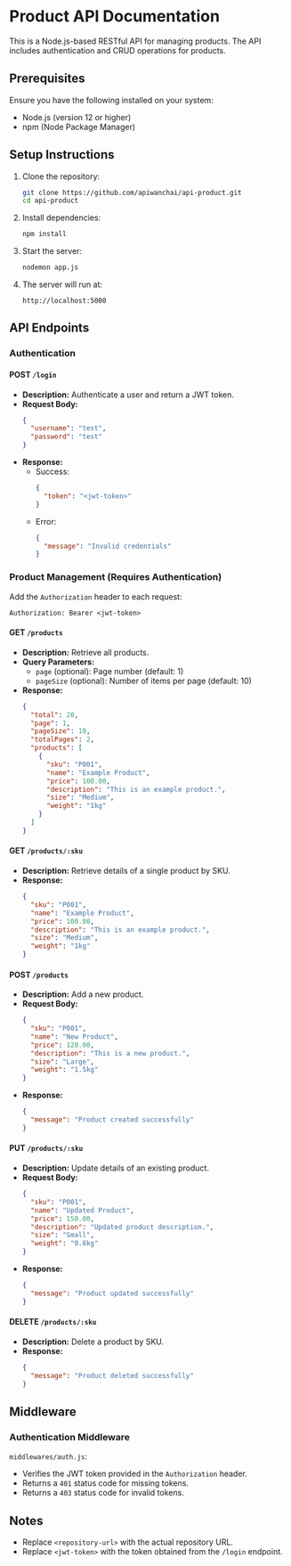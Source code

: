 # Product API Documentation

This is a Node.js-based RESTful API for managing products. The API includes authentication and CRUD operations for products.

## Prerequisites

Ensure you have the following installed on your system:

- Node.js (version 12 or higher)
- npm (Node Package Manager)

## Setup Instructions

1. Clone the repository:

   ```bash
   git clone https://github.com/apiwanchai/api-product.git
   cd api-product
   ```

2. Install dependencies:

   ```bash
   npm install
   ```

3. Start the server:

   ```bash
   nodemon app.js
   ```

4. The server will run at:

   ```
   http://localhost:5000
   ```

## API Endpoints

### Authentication

#### POST `/login`

- **Description:** Authenticate a user and return a JWT token.
- **Request Body:**
  ```json
  {
    "username": "test",
    "password": "test"
  }
  ```
- **Response:**
  - Success:
    ```json
    {
      "token": "<jwt-token>"
    }
    ```
  - Error:
    ```json
    {
      "message": "Invalid credentials"
    }
    ```

### Product Management (Requires Authentication)

Add the `Authorization` header to each request:

```
Authorization: Bearer <jwt-token>
```

#### GET `/products`

- **Description:** Retrieve all products.
- **Query Parameters:**
  - `page` (optional): Page number (default: 1)
  - `pageSize` (optional): Number of items per page (default: 10)
- **Response:**
  ```json
  {
    "total": 20,
    "page": 1,
    "pageSize": 10,
    "totalPages": 2,
    "products": [
      {
        "sku": "P001",
        "name": "Example Product",
        "price": 100.00,
        "description": "This is an example product.",
        "size": "Medium",
        "weight": "1kg"
      }
    ]
  }
  ```

#### GET `/products/:sku`

- **Description:** Retrieve details of a single product by SKU.
- **Response:**
  ```json
  {
    "sku": "P001",
    "name": "Example Product",
    "price": 100.00,
    "description": "This is an example product.",
    "size": "Medium",
    "weight": "1kg"
  }
  ```

#### POST `/products`

- **Description:** Add a new product.
- **Request Body:**
  ```json
  {
    "sku": "P001",
    "name": "New Product",
    "price": 120.00,
    "description": "This is a new product.",
    "size": "Large",
    "weight": "1.5kg"
  }
  ```
- **Response:**
  ```json
  {
    "message": "Product created successfully"
  }
  ```

#### PUT `/products/:sku`

- **Description:** Update details of an existing product.
- **Request Body:**
  ```json
  {
    "sku": "P001",
    "name": "Updated Product",
    "price": 150.00,
    "description": "Updated product description.",
    "size": "Small",
    "weight": "0.8kg"
  }
  ```
- **Response:**
  ```json
  {
    "message": "Product updated successfully"
  }
  ```

#### DELETE `/products/:sku`

- **Description:** Delete a product by SKU.
- **Response:**
  ```json
  {
    "message": "Product deleted successfully"
  }
  ```

## Middleware

### Authentication Middleware

`middlewares/auth.js`:

- Verifies the JWT token provided in the `Authorization` header.
- Returns a `401` status code for missing tokens.
- Returns a `403` status code for invalid tokens.



## Notes

- Replace `<repository-url>` with the actual repository URL.
- Replace `<jwt-token>` with the token obtained from the `/login` endpoint.



